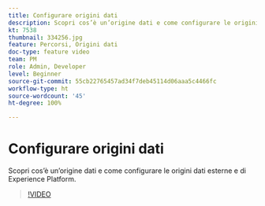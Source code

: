 ```yaml
---
title: Configurare origini dati
description: Scopri cos’è un’origine dati e come configurare le origini dati esterne e di Experience Platform.
kt: 7538
thumbnail: 334256.jpg
feature: Percorsi, Origini dati
doc-type: feature video
team: PM
role: Admin, Developer
level: Beginner
source-git-commit: 55cb22765457ad34f7deb45114d06aaa5c4466fc
workflow-type: ht
source-wordcount: '45'
ht-degree: 100%

---
```



# Configurare origini dati

Scopri cos’è un’origine dati e come configurare le origini dati esterne e di Experience Platform.

>[!VIDEO](https://video.tv.adobe.com/v/334256?quality=12)
